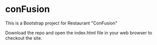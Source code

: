 # conFusion
This is a Bootstrap project for Restaurant "ConFusion"

Download the repo and open the index.html file in your web browser to checkout the site.
